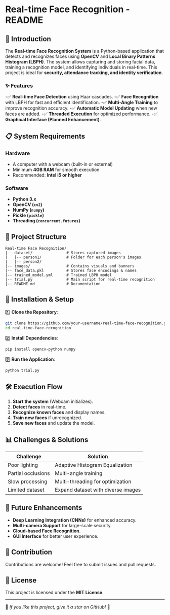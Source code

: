 # Real-time Face Recognition - README


## 📌 Introduction
The **Real-time Face Recognition System** is a Python-based application that detects and recognizes faces using **OpenCV** and **Local Binary Patterns Histogram (LBPH)**. The system allows capturing and storing facial data, training a recognition model, and identifying individuals in real-time. This project is ideal for **security, attendance tracking, and identity verification**.

### ✨ Features
-✅ **Real-time Face Detection** using Haar cascades.
-✅ **Face Recognition** with LBPH for fast and efficient identification.
-✅ **Multi-Angle Training** to improve recognition accuracy.
-✅ **Automatic Model Updating** when new faces are added.
-✅ **Threaded Execution** for optimized performance.
-✅ **Graphical Interface (Planned Enhancement)**.

## 📋 System Requirements
### Hardware
- A computer with a webcam (built-in or external)
- Minimum **4GB RAM** for smooth execution
- Recommended: **Intel i5 or higher**

### Software
- **Python 3.x**
- **OpenCV (`cv2`)**
- **NumPy (`numpy`)**
- **Pickle (`pickle`)**
- **Threading (`concurrent.futures`)**

## 📁 Project Structure
```
Real-time Face Recognition/
|-- dataset/               # Stores captured images
|   |-- person1/           # Folder for each person's images
|   |-- person2/
|-- images/                # Contains visuals and banners
|-- face_data.pkl          # Stores face encodings & names
|-- trained_model.yml      # Trained LBPH model
|-- trial.py               # Main script for real-time recognition
|-- README.md              # Documentation
```

## 🚀 Installation & Setup
1️⃣ **Clone the Repository**:
```sh
git clone https://github.com/your-username/real-time-face-recognition.git
cd real-time-face-recognition
```
2️⃣ **Install Dependencies**:
```sh
pip install opencv-python numpy
```
3️⃣ **Run the Application**:
```sh
python trial.py
```

## 🛠 Execution Flow
1. **Start the system** (Webcam initializes).
2. **Detect faces** in real-time.
3. **Recognize known faces** and display names.
4. **Train new faces** if unrecognized.
5. **Save new faces** and update the model.

## 📊 Challenges & Solutions
| Challenge            | Solution |
|---------------------|----------|
| Poor lighting       | Adaptive Histogram Equalization |
| Partial occlusions  | Multi-angle training |
| Slow processing     | Multi-threading for optimization |
| Limited dataset     | Expand dataset with diverse images |

## 🔮 Future Enhancements
- **Deep Learning Integration (CNNs)** for enhanced accuracy.
- **Multi-camera Support** for large-scale security.
- **Cloud-based Face Recognition**.
- **GUI Interface** for better user experience.

## 🤝 Contribution
Contributions are welcome! Feel free to submit issues and pull requests.

## 📜 License
This project is licensed under the **MIT License**.

---
🌟 *If you like this project, give it a star on GitHub!* 🚀
